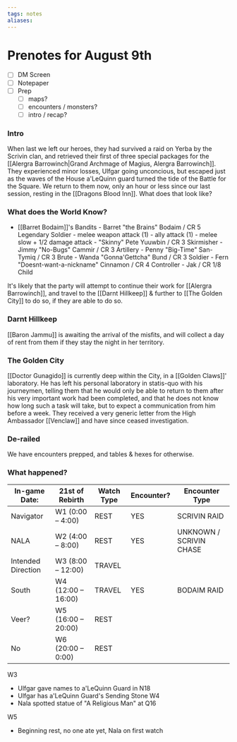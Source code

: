 ```yaml
---
tags: notes
aliases:
---
```


# Prenotes for August 9th
- [ ] DM Screen
- [ ] Notepaper
- [ ] Prep
	- [ ] maps?
	- [ ] encounters / monsters?
	- [ ] intro / recap?

### Intro
When last we left our heroes, they had survived a raid on Yerba by the Scrivin clan, and retrieved their first of three special packages for the [[Alergra Barrowinch|Grand Archmage of Magius, Alergra Barrowinch]]. They experienced minor losses, Ulfgar going unconcious, but escaped just as the waves of the House a'LeQuinn guard turned the tide of the Battle for the Square. We return to them now, only an hour or less since our last session, resting in the [[Dragons Blood Inn]]. What does that look like?

### What does the World Know?
- [[Barret Bodaim]]'s Bandits
			- Barret "the Brains" Bodaim / CR 5 Legendary Soldier
				- melee weapon attack (1)
				- ally attack (1)
				- melee slow + 1/2 damage attack
			- "Skinny" Pete Yuuwbin / CR 3 Skirmisher
			- Jimmy "No-Bugs" Cammir / CR 3 Artillery
			- Penny "Big-Time" San-Tymiq / CR 3 Brute
			- Wanda "Gonna'Gettcha" Bund / CR 3 Soldier
			- Fern "Doesnt-want-a-nickname" Cinnamon / CR 4 Controller
			- Jak / CR 1/8 Child

It's likely that the party will attempt to continue their work for [[Alergra Barrowinch]], and travel to the [[Darnt Hillkeep]] & further to [[The Golden City]] to do so, if they are able to do so.

### Darnt Hillkeep

[[Baron Jammu]] is awaiting the arrival of the misfits, and will collect a day of rent from them if they stay the night in her territory.

### The Golden City

[[Doctor Gunagido]] is currently deep within the City, in a [[Golden Claws]]' laboratory. He has left his personal laboratory in statis-quo with his journeymen, telling them that he would only be able to return to them after his very important work had been completed, and that he does not know how long such a task will take, but to expect a communication from him before a week. They received a very generic letter from the High Ambassador [[Venclaw]] and have since ceased investigation.

### De-railed
We have encounters prepped, and tables & hexes for otherwise. 

### What happened?

| In-game Date:      | 21st of Rebirth    | Watch Type | Encounter? | Encounter Type          |
| ------------------ | ------------------ | ---------- | ---------- | ----------------------- |
| Navigator          | W1 (0:00 – 4:00)   | REST       | YES        | SCRIVIN RAID            |
| NALA               | W2 (4:00 – 8:00)   | REST       | YES        | UNKNOWN / SCRIVIN CHASE |
| Intended Direction | W3 (8:00 – 12:00)  | TRAVEL     |            |                         |
| South              | W4 (12:00 – 16:00) | TRAVEL     | YES        | BODAIM RAID             |
| Veer?              | W5 (16:00 – 20:00) | REST       |            |                         |
| No                 | W6 (20:00 – 0:00)  | REST       |            |                         |

W3
- Ulfgar gave names to a'LeQuinn Guard in N18
- Ulfgar has a'LeQuinn Guard's Sending Stone
W4
- Nala spotted statue of "A Religious Man" at Q16

W5
- Beginning rest, no one ate yet, Nala on first watch
